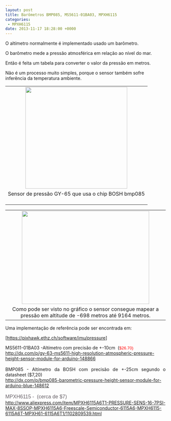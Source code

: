 ```yaml
---
layout: post
title: Barômetros BMP085, MS5611-01BA03, MPXH6115
categories:
 - MPXH6115
date: 2013-11-17 18:28:00 +0000
---
```


O altímetro normalmente é implementado usado um barômetro.  

  

<a name="more"></a>  
  

O barômetro mede a pressão atmosférica em relação ao nível do mar.  

Então é feita um tabela para converter o valor da pressão em metros.  

Não é um processo muito simples, porque o sensor também sofre inferência da temperatura ambiente.  

  

<table align="center" cellpadding="0" cellspacing="0" class="tr-caption-container" style="margin-left: auto; margin-right: auto; text-align: center;"><tbody>
<tr><td style="text-align: center;"><a href="http://2.bp.blogspot.com/-ZveMYXyTCmk/UliL7pLDksI/AAAAAAAAmfU/94u_zx9NS_c/s1600/barometro-sku_158296_2.jpg" imageanchor="1" style="margin-left: auto; margin-right: auto;"><img border="0" height="320" src="http://2.bp.blogspot.com/-ZveMYXyTCmk/UliL7pLDksI/AAAAAAAAmfU/94u_zx9NS_c/s320/barometro-sku_158296_2.jpg" width="320"/></a></td></tr>
<tr><td class="tr-caption" style="text-align: center;">Sensor de pressão GY-65 que usa o chip BOSH bmp085<br/>
<br/></td></tr>
</tbody></table>

  

<table align="center" cellpadding="0" cellspacing="0" class="tr-caption-container" style="margin-left: auto; margin-right: auto; text-align: center;"><tbody>
<tr><td style="text-align: center;"><a href="http://3.bp.blogspot.com/-p5plrioVuSQ/UliNLJD-jkI/AAAAAAAAmfg/4TTzEO2ZXLM/s1600/bmp085-min-max.png" imageanchor="1" style="margin-left: auto; margin-right: auto;"><img border="0" height="293" src="http://3.bp.blogspot.com/-p5plrioVuSQ/UliNLJD-jkI/AAAAAAAAmfg/4TTzEO2ZXLM/s400/bmp085-min-max.png" width="400"/></a></td></tr>
<tr><td class="tr-caption" style="text-align: center;">Como pode ser visto no gráfico o sensor consegue mapear a pressão em altitude de -698 metros até 9164 metros.</td></tr>
</tbody></table>

  

  

Uma implementação de referência pode ser encontrada em:  

[<https://pixhawk.ethz.ch/software/imu/pressure>]  

  

  

  

<div style="text-align: justify;">
MS5611-01BA03 -Altímetro com precisão de +-10cm &nbsp;(<span style="background-color: white; color: red; font-family: verdana, Geneva, Arial, Helvetica, sans-serif; font-size: 13px; text-align: center;">$26.70)</span></div>

<div style="text-align: justify;">
<a href="http://dx.com/p/gy-63-ms5611-high-resolution-atmospheric-pressure-height-sensor-module-for-arduino-148866">http://dx.com/p/gy-63-ms5611-high-resolution-atmospheric-pressure-height-sensor-module-for-arduino-148866</a>&nbsp; &nbsp;</div>

<div style="text-align: justify;">
<br/></div>

<div style="text-align: justify;">
BMP085 - Altímetro da BOSH com precisão de&nbsp;+-25cm segundo o datasheet ($7,20)</div>

<div style="text-align: justify;">
<a href="http://dx.com/p/bmp085-barometric-pressure-height-sensor-module-for-arduino-blue-148612">http://dx.com/p/bmp085-barometric-pressure-height-sensor-module-for-arduino-blue-148612</a>&nbsp;</div>

<div style="text-align: justify;">
<br/></div>

<div style="text-align: justify;">
<span style="background-color: white; color: #666066; font-family: Arial, 'Helvetica Neue', Helvetica, sans-serif; font-size: 16px; line-height: 20px; text-align: start;">MPXH6115 - &nbsp;(cerca de $7)</span><br/>
<a href="http://www.aliexpress.com/item/MPXH6115A6T1-PRESSURE-SENS-16-7PSI-MAX-8SSOP-MPXH6115A6-Freescale-Semiconductor-6115A6-MPXH6115-6115A6T-MPXH61-6115A6T1/1102809539.html">http://www.aliexpress.com/item/MPXH6115A6T1-PRESSURE-SENS-16-7PSI-MAX-8SSOP-MPXH6115A6-Freescale-Semiconductor-6115A6-MPXH6115-6115A6T-MPXH61-6115A6T1/1102809539.html</a><br/>
<br/>
<br/></div>

  